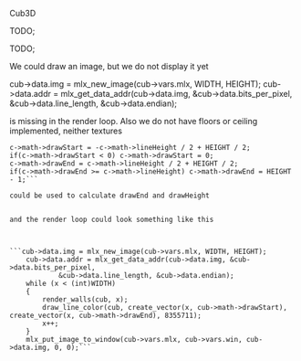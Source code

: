 Cub3D


TODO;


TODO;

We could draw an image, but we do not display it yet

cub->data.img = mlx_new_image(cub->vars.mlx, WIDTH, HEIGHT);
	cub->data.addr = mlx_get_data_addr(cub->data.img, &cub->data.bits_per_pixel,
			&cub->data.line_length, &cub->data.endian);

is missing in the render loop.
Also we do not have floors or ceiling implemented, neither textures

```c->math->lineHeight = (int)(HEIGHT / c->math->perpWallDist);
c->math->drawStart = -c->math->lineHeight / 2 + HEIGHT / 2;
if(c->math->drawStart < 0) c->math->drawStart = 0;
c->math->drawEnd = c->math->lineHeight / 2 + HEIGHT / 2;
if(c->math->drawEnd >= c->math->lineHeight) c->math->drawEnd = HEIGHT - 1;```

could be used to calculate drawEnd and drawHeight


and the render loop could look something like this



```cub->data.img = mlx_new_image(cub->vars.mlx, WIDTH, HEIGHT);
	cub->data.addr = mlx_get_data_addr(cub->data.img, &cub->data.bits_per_pixel,
			&cub->data.line_length, &cub->data.endian);
	while (x < (int)WIDTH)
	{
		render_walls(cub, x);
		draw_line_color(cub, create_vector(x, cub->math->drawStart), create_vector(x, cub->math->drawEnd), 8355711);
		x++;
	}
	mlx_put_image_to_window(cub->vars.mlx, cub->vars.win, cub->data.img, 0, 0);```